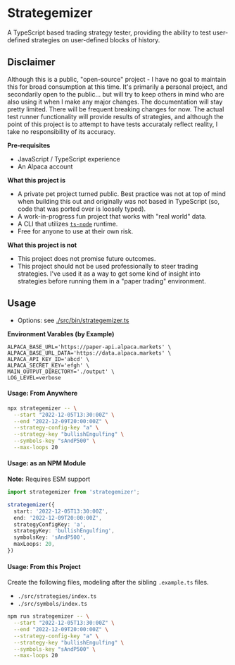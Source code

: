 # Strategemizer

A TypeScript based trading strategy tester, providing the ability to test user-defined strategies on user-defined blocks of history.

## Disclaimer

Although this is a public, "open-source" project - I have no goal to maintain this for broad consumption at this time. It's primarily a personal project, and secondarily open to the public... but will try to keep others in mind who are also using it when I make any major changes. The documentation will stay pretty limited. There will be frequent breaking changes for now. The actual test runner functionality will provide results of strategies, and although the point of this project is to attempt to have tests accurataly reflect reality, I take no responsibility of its accuracy.

**Pre-requisites**

- JavaScript / TypeScript experience
- An Alpaca account

**What this project is**

- A private pet project turned public. Best practice was not at top of mind when building this out and originally was not based in TypeScript (so, code that was ported over is loosely typed).
- A work-in-progress fun project that works with "real world" data.
- A CLI that utilizes [`ts-node`](https://github.com/TypeStrong/ts-node) runtime.
- Free for anyone to use at their own risk.

**What this project is not**

- This project does not promise future outcomes.
- This project should not be used professionally to steer trading strategies. I've used it as a way to get some kind of insight into strategies before running them in a "paper trading" environment.

## Usage

- Options: see [./src/bin/strategemizer.ts](./src/bin/strategemizer.ts)

**Environment Varables (by Example)**

```
ALPACA_BASE_URL='https://paper-api.alpaca.markets' \
ALPACA_BASE_URL_DATA='https://data.alpaca.markets' \
ALPACA_API_KEY_ID='abcd' \
ALPACA_SECRET_KEY='efgh' \
MAIN_OUTPUT_DIRECTORY='./output' \
LOG_LEVEL=verbose
```

#### Usage: From Anywhere

```bash
npx strategemizer -- \
  --start "2022-12-05T13:30:00Z" \
  --end "2022-12-09T20:00:00Z" \
  --strategy-config-key "a" \
  --strategy-key "bullishEngulfing" \
  --symbols-key "sAndP500" \
  --max-loops 20
```

#### Usage: as an NPM Module

**Note:** Requires ESM support

```typescript
import strategemizer from 'strategemizer';

strategemizer({
  start: '2022-12-05T13:30:00Z',
  end: '2022-12-09T20:00:00Z',
  strategyConfigKey: 'a',
  strategyKey: 'bullishEngulfing',
  symbolsKey: 'sAndP500',
  maxLoops: 20,
})
```

#### Usage: From this Project

Create the following files, modeling after the sibling `.example.ts` files.

- `./src/strategies/index.ts`
- `./src/symbols/index.ts`

```bash
npm run strategemizer -- \
  --start "2022-12-05T13:30:00Z" \
  --end "2022-12-09T20:00:00Z" \
  --strategy-config-key "a" \
  --strategy-key "bullishEngulfing" \
  --symbols-key "sAndP500" \
  --max-loops 20
```
